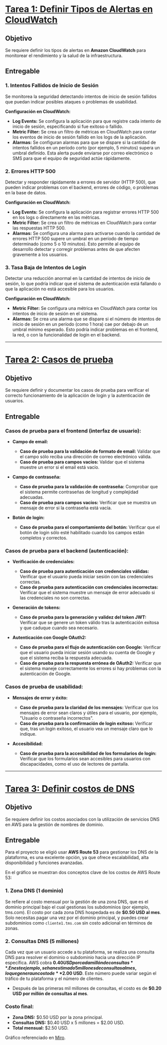 # [Tarea 1: Definir Tipos de Alertas en CloudWatch](https://miro.com/app/board/uXjVLHLyKvA=/?openCardPanel=3458764606331717301)

## Objetivo
Se requiere definir los tipos de alertas en **Amazon CloudWatch** para monitorear el rendimiento y la salud de la infraestructura.

## Entregable

### 1. Intentos Fallidos de Inicio de Sesión
Se monitorea la seguridad detectando intentos de inicio de sesión fallidos que puedan indicar posibles ataques o problemas de usabilidad.

**Configuración en CloudWatch:**
- **Log Events:** Se configura la aplicación para que registre cada intento de inicio de sesión, especificando si fue exitoso o fallido.
- **Metric Filter:** Se crea un filtro de métricas en CloudWatch para contar los eventos de inicio de sesión fallido en los logs de la aplicación.
- **Alarmas:** Se configuran alarmas para que se dispare si la cantidad de intentos fallidos en un período corto (por ejemplo, 5 minutos) supera un umbral definido. Esta alerta puede enviarse por correo electrónico o SMS para que el equipo de seguridad actúe rápidamente.

### 2. Errores HTTP 500
Detectar y responder rápidamente a errores de servidor (HTTP 500), que pueden indicar problemas con el backend, errores de código, o problemas en la base de datos.

**Configuración en CloudWatch:**
- **Log Events:** Se configura la aplicación para registrar errores HTTP 500 en los logs o directamente en las métricas.
- **Metric Filter:** Se crea un filtro de métricas en CloudWatch para contar las respuestas HTTP 500.
- **Alarmas:** Se configura una alarma para activarse cuando la cantidad de errores HTTP 500 supere un umbral en un período de tiempo determinado (como 5 o 10 minutos). Esto permite al equipo de desarrollo detectar y corregir problemas antes de que afecten gravemente a los usuarios.

### 3. Tasa Baja de Intentos de Login
Detectar una reducción anormal en la cantidad de intentos de inicio de sesión, lo que podría indicar que el sistema de autenticación está fallando o que la aplicación no está accesible para los usuarios.

**Configuración en CloudWatch:**
- **Metric Filter:** Se configura una métrica en CloudWatch para contar los intentos de inicio de sesión en el sistema.
- **Alarmas:** Se crea una alarma que se dispare si el número de intentos de inicio de sesión en un período (como 1 hora) cae por debajo de un umbral mínimo esperado. Esto podría indicar problemas en el frontend, la red, o con la funcionalidad de login en el backend.

---

# [Tarea 2: Casos de prueba](https://miro.com/app/board/uXjVLHLyKvA=/?openCardPanel=3458764606331717299)

## Objetivo
Se requiere definir y documentar los casos de prueba para verificar el correcto funcionamiento de la aplicación de login y la autenticación de usuarios.

## Entregable

### Casos de prueba para el frontend (interfaz de usuario):

- **Campo de email:**
  - **Caso de prueba para la validación de formato de email:** Validar que el campo sólo reciba una dirección de correo electrónico válida.
  - **Caso de prueba para campos vacíos:** Validar que el sistema muestre un error si el email está vacío.

- **Campo de contraseña:**
  - **Caso de prueba para la validación de contraseña:** Comprobar que el sistema permite contraseñas de longitud y complejidad adecuadas.
  - **Caso de prueba para campos vacíos:** Verificar que se muestra un mensaje de error si la contraseña está vacía.

- **Botón de login:**
  - **Caso de prueba para el comportamiento del botón:** Verificar que el botón de login sólo esté habilitado cuando los campos están completos y correctos.

### Casos de prueba para el backend (autenticación):

- **Verificación de credenciales:**
  - **Caso de prueba para autenticación con credenciales válidas:** Verificar que el usuario pueda iniciar sesión con las credenciales correctas.
  - **Caso de prueba para autenticación con credenciales incorrectas:** Verificar que el sistema muestre un mensaje de error adecuado si las credenciales no son correctas.

- **Generación de tokens:**
  - **Caso de prueba para la generación y validez del token JWT:** Verificar que se genere un token válido tras la autenticación exitosa y que caduque cuando sea necesario.

- **Autenticación con Google OAuth2:**
  - **Caso de prueba para el flujo de autenticación con Google:** Verificar que el usuario pueda iniciar sesión usando su cuenta de Google y que el sistema reciba la respuesta adecuada.
  - **Caso de prueba para la respuesta errónea de OAuth2:** Verificar que el sistema maneje correctamente los errores si hay problemas con la autenticación de Google.

### Casos de prueba de usabilidad:

- **Mensajes de error y éxito:**
  - **Caso de prueba para la claridad de los mensajes:** Verificar que los mensajes de error sean claros y útiles para el usuario, por ejemplo, "Usuario o contraseña incorrectos".
  - **Caso de prueba para la confirmación de login exitoso:** Verificar que, tras un login exitoso, el usuario vea un mensaje claro que lo indique.

- **Accesibilidad:**
  - **Caso de prueba para la accesibilidad de los formularios de login:** Verificar que los formularios sean accesibles para usuarios con discapacidades, como el uso de lectores de pantalla.

---

# [Tarea 3: Definir costos de DNS](https://miro.com/app/board/uXjVLHLyKvA=/?openCardPanel=3458764606335829816)

## Objetivo
Se requiere definir los costos asociados con la utilización de servicios DNS en AWS para la gestión de nombres de dominio.

## Entregable
Para el proyecto se eligió usar **AWS Route 53** para gestionar los DNS de la plataforma, es una excelente opción, ya que ofrece escalabilidad, alta disponibilidad y funciones avanzadas.

En el gráfico se muestran dos conceptos clave de los costos de AWS Route 53:

### 1. Zona DNS (1 dominio)
Se refiere al costo mensual por la gestión de una zona DNS, que es el dominio principal bajo el cual gestionas los subdominios (por ejemplo, tms.com). El costo por cada zona DNS hospedada es de **$0.50 USD al mes**. Solo necesitas pagar una vez por el dominio principal, y puedes crear subdominios como `cliente1.tms.com` sin costo adicional en términos de zonas.

### 2. Consultas DNS (5 millones)
Cada vez que un usuario accede a tu plataforma, se realiza una consulta DNS para resolver el dominio o subdominio hacia una dirección IP específica. AWS cobra **$0.40 USD por cada millón de consultas**. En este ejemplo, se han estimado 5 millones de consultas al mes, lo que genera un costo de **$2.00 USD**. Este número puede variar según el tráfico de tu plataforma y el número de clientes.

- Después de las primeras mil millones de consultas, el costo es de **$0.20 USD por millón de consultas al mes**.

### Costo final:
- **Zona DNS:** $0.50 USD por la zona principal.
- **Consultas DNS:** $0.40 USD x 5 millones = $2.00 USD.
- **Total mensual:** $2.50 USD.

Gráfico referenciado en [Miro](https://miro.com/app/board/uXjVLHLyKvA=/?moveToWidget=3458764606336517211&cot=14).

